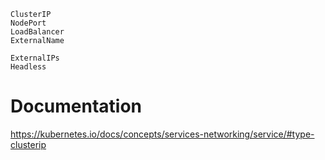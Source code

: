 ```
ClusterIP
NodePort
LoadBalancer
ExternalName
```
```
ExternalIPs
Headless
```

# Documentation
https://kubernetes.io/docs/concepts/services-networking/service/#type-clusterip
